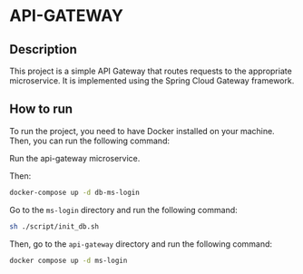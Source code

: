 # API-GATEWAY

## Description

This project is a simple API Gateway that routes requests to the appropriate microservice. It is implemented using the Spring Cloud Gateway framework.

## How to run

To run the project, you need to have Docker installed on your machine. Then, you can run the following command:

Run the api-gateway microservice.

Then:

```bash
docker-compose up -d db-ms-login
```

Go to the `ms-login` directory and run the following command:

```bash
sh ./script/init_db.sh
```

Then, go to the `api-gateway` directory and run the following command:

```bash
docker compose up -d ms-login
```

